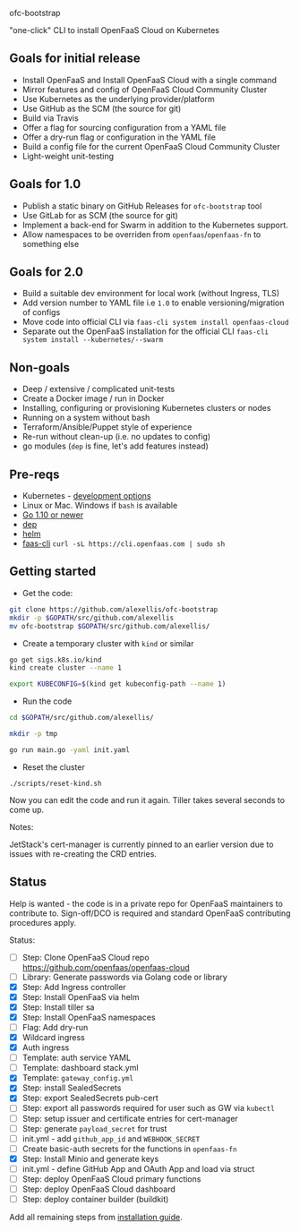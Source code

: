 ofc-bootstrap

"one-click" CLI to install OpenFaaS Cloud on Kubernetes

## Goals for initial release

* Install OpenFaaS and Install OpenFaaS Cloud with a single command
* Mirror features and config of OpenFaaS Cloud Community Cluster
* Use Kubernetes as the underlying provider/platform
* Use GitHub as the SCM (the source for git)
* Build via Travis
* Offer a flag for sourcing configuration from a YAML file
* Offer a dry-run flag or configuration in the YAML file
* Build a config file for the current OpenFaaS Cloud Community Cluster
* Light-weight unit-testing

## Goals for 1.0

* Publish a static binary on GitHub Releases for `ofc-bootstrap` tool
* Use GitLab for as SCM (the source for git)
* Implement a back-end for Swarm in addition to the Kubernetes support.
* Allow namespaces to be overriden from `openfaas`/`openfaas-fn` to something else

## Goals for 2.0

* Build a suitable dev environment for local work (without Ingress, TLS)
* Add version number to YAML file i.e `1.0` to enable versioning/migration of configs
* Move code into official CLI via `faas-cli system install openfaas-cloud`
* Separate out the OpenFaaS installation for the official CLI `faas-cli system install --kubernetes/--swarm`

## Non-goals

* Deep / extensive / complicated unit-tests
* Create a Docker image / run in Docker
* Installing, configuring or provisioning Kubernetes clusters or nodes
* Running on a system without bash
* Terraform/Ansible/Puppet style of experience
* Re-run without clean-up (i.e. no updates to config)
* go modules (`dep` is fine, let's add features instead)

## Pre-reqs

* Kubernetes - [development options](https://blog.alexellis.io/be-kind-to-yourself/)
* Linux or Mac. Windows if `bash` is available
* [Go 1.10 or newer](https://golang.org/dl/)
* [dep](https://github.com/golang/dep)
* [helm](https://docs.helm.sh/using_helm/#installing-helm)
* [faas-cli](https://github.com/openfaas/faas-cli) `curl -sL https://cli.openfaas.com | sudo sh`

## Getting started

* Get the code:

```bash
git clone https://github.com/alexellis/ofc-bootstrap
mkdir -p $GOPATH/src/github.com/alexellis
mv ofc-bootstrap $GOPATH/src/github.com/alexellis/
```

* Create a temporary cluster with `kind` or similar

```bash
go get sigs.k8s.io/kind
kind create cluster --name 1

export KUBECONFIG=$(kind get kubeconfig-path --name 1)
```

* Run the code

```bash
cd $GOPATH/src/github.com/alexellis/

mkdir -p tmp

go run main.go -yaml init.yaml
```

* Reset the cluster

```
./scripts/reset-kind.sh
```

Now you can edit the code and run it again. Tiller takes several seconds to come up.

Notes:

JetStack's cert-manager is currently pinned to an earlier version due to issues with re-creating the CRD entries. 

## Status

Help is wanted - the code is in a private repo for OpenFaaS maintainers to contribute to. Sign-off/DCO is required and standard OpenFaaS contributing procedures apply.

Status:
* [ ] Step: Clone OpenFaaS Cloud repo https://github.com/openfaas/openfaas-cloud
* [ ] Library: Generate passwords via Golang code or library
* [x] Step: Add Ingress controller
* [x] Step: Install OpenFaaS via helm
* [x] Step: Install tiller sa
* [x] Step: Install OpenFaaS namespaces
* [ ] Flag: Add dry-run
* [x] Wildcard ingress
* [x] Auth ingress
* [ ] Template: auth service YAML
* [ ] Template: dashboard stack.yml
* [x] Template: `gateway_config.yml`
* [x] Step: install SealedSecrets
* [x] Step: export SealedSecrets pub-cert
* [ ] Step: export all passwords required for user such as GW via `kubectl`
* [ ] Step: setup issuer and certificate entries for cert-manager
* [ ] Step: generate `payload_secret` for trust
* [ ] init.yml - add `github_app_id` and `WEBHOOK_SECRET`
* [ ] Create basic-auth secrets for the functions in `openfaas-fn`
* [x] Step: Install Minio and generate keys
* [ ] init.yml - define GitHub App and OAuth App and load via struct
* [ ] Step: deploy OpenFaaS Cloud primary functions
* [ ] Step: deploy OpenFaaS Cloud dashboard
* [ ] Step: deploy container builder (buildkit)

Add all remaining steps from [installation guide](https://github.com/openfaas/openfaas-cloud/tree/master/docs).

